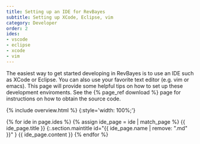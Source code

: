 ```yaml
---
title: Setting up an IDE for RevBayes
subtitle: Setting up XCode, Eclipse, vim
category: Developer
order: 2
ides:
- vscode 
- eclipse
- xcode
- vim
---
```


The easiest way to get started developing in RevBayes is to use an IDE such as XCode or Eclipse.
You can also use your favorite text editor (e.g. vim or emacs). 
This page will provide some helpful tips on how to set up these development enviroments.
See the {% page_ref download %} page for instructions on how to obtain the source code.

{% include overview.html %}
{:style='width: 100%;'}

{% for ide in page.ides %}
{% assign ide_page = ide | match_page %}
{{ ide_page.title }}
{:.section.maintitle id="{{ ide_page.name | remove: ".md" }}" }
{{ ide_page.content }}
{% endfor %}

